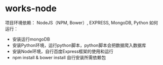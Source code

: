 # works-node
项目环境依赖： NodeJS（NPM, Bower）, EXPRESS, MongoDB, Python
如何运行：
* 安装运行mongoDB
* 安装Python环境，运行python脚本，python脚本会把数据爬入数据库
* 安装Node环境，自行百度Express框架的使用和运行
* npm install & bower install 自行安装所需依赖包
